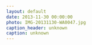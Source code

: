 ```yaml
---
layout: default
date: 2013-11-30 00:00:00
photo: IMG-20131130-WA0047.jpg
caption_header: unknown
caption: unknown
---
```

